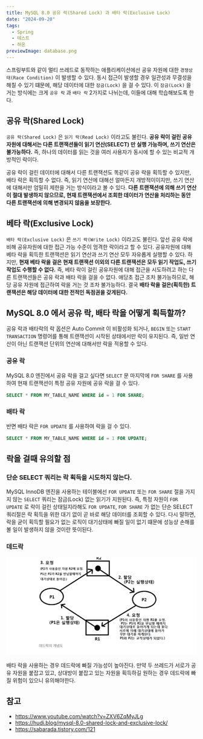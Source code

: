 ```yaml
---
title: MySQL 8.0 공유 락(Shared Lock) 과 배타 락(Exclusive Lock)
date: "2024-09-20"
tags:
  - Spring
  - 테스트
  - 하온
previewImage: database.png
---
```


스프링부트와 같이 멀티 쓰레드로 동작하는 애플리케이션에선 공유 자원에 대한 `경쟁상태(Race Condition)` 이 발생할 수 있다. 동시 접근이 발생할 경우 일관성과 무결성을 해칠 수 있기 떄문에, 해당 데이터에 대한 `잠금(Lock)` 을 걸 수 있다. 이 `잠금(Lock)` 을 거는 방식에는 크게 `공유 락` 과 `배타 락` 2가지로 나뉘는데, 이들에 대해 학습해보도록 한다.

## 공유 락(Shared Lock)

`공유 락(Shared Lock)` 은 `읽기 락(Read Lock)` 이라고도 불린다. **공유 락이 걸린 공유 자원에 대해서는 다른 트랜잭션들이 읽기 연산(SELECT) 만 실행 가능하며, 쓰기 연산은 불가능하다.** 즉, 하나의 데이터를 읽는 것을 여러 사용자가 동시에 할 수 있는 비교적 개방적인 락이다. 

공유 락이 걸린 데이터에 대해서 다른 트랜잭션도 똑같이 공유 락을 획득할 수 있지만, 배타 락은 획득할 수 없다. 즉, 읽기 연산에 대해선 얼마든지 개방적이이지만, 쓰기 연산에 대해서만 엄밀히 제한을 거는 방식이라고 볼 수 있다. **다른 트랜잭션에 의해 쓰기 연산이 절대 발생하지 않으므로, 현재 트랜잭션에서 조회한 데이터가 연산을 처리하는 동안 다른 트랜잭션에 의해 변경되지 않음을 보장한다.**


## 베타 락(Exclusive Lock)

`배타 락(Exclusive Lock)` 은 `쓰기 락(Write Lock)` 이라고도 불린다. 앞선 공유 락에 비해 공유자원에 대한 접근 가능 수준이 엄격한 락이라고 할 수 있다. 공유자원에 대해 베타 락을 획득한 트랜잭션은 읽기 연산과 쓰기 연산 모두 자유롭게 실행할 수 있다. 하지만, **현재 베타 락을 걸은 현재 트랜잭션 이외의 다른 트랜잭션은 모두 읽기 작업도, 쓰기 작업도 수행할 수 없다.** 즉, 베타 락이 걸린 공유자원에 대해 접근을 시도하려고 하는 다른 트랜잭션들은 공유 락과 배타 락을 걸을 수 없다. 애당초 접근 조차 불가능하므로, 해당 공유 자원에 접근하여 락을 거는 것 조차 불가능하다. 결국 **배타 락을 걸은(획득한) 트랜잭션은 해당 데이터에 대한 전적인 독점권을 갖게된다.**

## MySQL 8.0 에서 공유 락, 배타 락을 어떻게 획득할까?

공유 락과 배타락의 락 옵션은 Auto Commit 이 비활성화 되거나, `BEGIN` 또는 `START TRANSACTION` 명령어를 통해 트랜잭션이 시작된 상태에서만 락이 유지된다. 즉, 일반 연산이 아닌 트랜잭션 단위의 연산에 대해서만 락을 적용할 수 있다.

### 공유 락 

MySQL 8.0 엔진에서 공유 락을 걸고 싶다면 `SELECT` 문 마지막에 `FOR SHARE` 를 사용하여 현재 트랜잭션이 특정 공유 자원에 공유 락을 걸 수 있다.

~~~sql
SELECT * FROM MY_TABLE_NAME WHERE id = 1 FOR SHARE;
~~~

### 배타 락

반면 배타 락은 `FOR UPDATE` 를 사용하여 락을 걸 수 있다.

~~~sql
SELECT * FROM MY_TABLE_NAME WHERE id = 1 FOR UPDATE;
~~~

## 락을 걸때 유의할 점

### 단순 SELECT 쿼리는 락 획득을 시도하지 않는다.

MySQL InnoDB 엔진을 사용하는 테이블에선 `FOR UPDATE` 또는 `FOR SHARE` 절을 가지지 않는 `SELECT` 쿼리는 잠금(Lock) 없는 읽기가 지원된다. 즉, 특정 자원이 `FOR UPDATE` 로 락이 걸린 상태일지라해도 `FOR UPDATE`, `FOR SHARE` 가 없는 단순 SELECT 쿼리절은 락 획득을 위한 대기 없이 곧 바로 해당 데이터를 조회할 수 있다. 다시 말하면, 락을 굳이 획득할 필요가 없는 로직이 대기상태에 빠질 일이 없기 떄문에 성능상 손해를 볼 일이 발생하지 않을 것이란 뜻이된다.

### 데드락

![alt text](image.png)

배타 락을 사용하는 경우 데드락에 빠질 가능성이 높아진다. 만약 두 쓰레드가 서로가 공유 자원을 붙잡고 있고, 상대방이 붙잡고 있는 자원을 획득하길 원하는 경우 데드락에 빠질 위험이 있으니 유의해야한다.

## 참고

- https://www.youtube.com/watch?v=ZXV6ZqMyJLg
- https://hudi.blog/mysql-8.0-shared-lock-and-exclusive-lock/
- https://sabarada.tistory.com/121